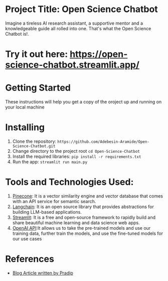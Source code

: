 # Project Title: Open Science Chatbot
Imagine a tireless AI research assistant, a supportive mentor and a knowledgeable guide all rolled into one. That's what the Open Science Chatbot is!.
# Try it out here: https://open-science-chatbot.streamlit.app/
# Getting Started
These instructions will help you get a copy of the oroject up and running on your local machine
# Installing
1. Clone the repository:
   `https://github.com/Adebesin-Aramide/Open-Science-Chatbot.git`
2. Change directory to the project root
   `cd Open-Science-Chatbot`
3. Install the required libraries:
   `pip install -r requirements.txt`
4. Run the app:
   `streamlit run main.py`

# Tools and Technologies Used:
1. [Pinecone](https://www.pinecone.io/): It is a vector similarity engine and vector database that comes with an API service for semantic search.
2. [Langchain](https://www.langchain.com/): It is an open source library that provides abstractions for building LLM-based applications.
3. [Streamlit](https://streamlit.io/): It is a free and open-source framework to rapidly build and share beautiful machine learning and data science web apps.
4. [OpenAI API](https://openai.com/):It allows us to take the pre-trained models and use our training data, further train the models, and use the fine-tuned models for our use cases

# References
- [Blog Article written by Pradip](https://blog.futuresmart.ai/building-a-gpt-4-chatbot-using-chatgpt-api-and-streamlit-chat)
